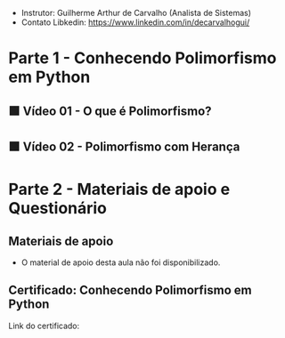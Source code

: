 - Instrutor: Guilherme Arthur de Carvalho (Analista de Sistemas)
- Contato Libkedin: https://www.linkedin.com/in/decarvalhogui/

# Parte 1 -  Conhecendo Polimorfismo em Python

## 🟩 Vídeo 01 - O que é Polimorfismo?



## 🟩 Vídeo 02 - Polimorfismo com Herança

# Parte 2 - Materiais de apoio e Questionário

## Materiais de apoio

- O material de apoio desta aula não foi disponibilizado.

## Certificado: Conhecendo Polimorfismo em Python
Link do certificado: 